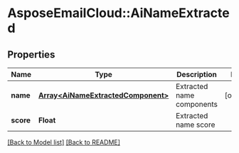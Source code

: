 # AsposeEmailCloud::AiNameExtracted
## Properties
Name | Type | Description | Notes
------------ | ------------- | ------------- | -------------
**name** | [**Array&lt;AiNameExtractedComponent&gt;**](AiNameExtractedComponent.md) | Extracted name components              | [optional] 
**score** | **Float** | Extracted name score              | 



[[Back to Model list]](Models.md) [[Back to README]](README.md)


